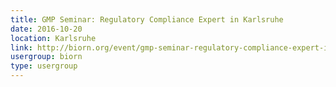 ```yaml
---
title: GMP Seminar: Regulatory Compliance Expert in Karlsruhe
date: 2016-10-20
location: Karlsruhe
link: http://biorn.org/event/gmp-seminar-regulatory-compliance-expert-in-karlsruhe/
usergroup: biorn
type: usergroup
---
```

